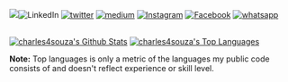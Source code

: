 
<p align="left">
  <img src="https://readme-typing-svg.herokuapp.com/?lines=Welcome+to+my+GitHub+profile😉&left=true&width=380&height=45>
</p>


[<img src= "https://img.shields.io/badge/LinkedIn-black?&style=flat-square&logo=linkedin&logoColor=white" alt="LinkedIn"/>](https://www.linkedin.com/in/charles4souza/) 
[<img src= "https://img.shields.io/badge/twitter-black?&style=flat-square&logo=twitter&logoColor=white" alt="twitter"/>](https://twitter.com/charles4souza) 
[<img src= "https://img.shields.io/badge/medium-black?&style=flat-square&logo=medium&logoColor=white" alt="medium" />](https://medium.com/@charles4souza/) 
[<img src= "https://img.shields.io/badge/Instagram-black?&style=flat-square&logo=instagram&logoColor=white" alt="Instagram"/>](https://www.instagram.com/charles4souza/) 
[<img src= "https://img.shields.io/badge/Facebook-black?&style=flat-square&logo=facebook&logoColor=white" alt="Facebook"/>](https://www.facebook.com/charles4souza)
[<img src= "https://img.shields.io/badge/whatsapp-black?&style=flat-square&logo=whatsapp&logoColor=white" alt="whatsapp"/>](https://api.whatsapp.com/send?phone=5521996017137&text=Ol%C3%A1%2C%20seja%20bem%20vindo%20ao%20meu%20whatsapp) 

  <br/>
    <a href="https://github.com/anuraghazra/github-readme-stats"><img alt="charles4souza's Github Stats" src="https://denvercoder1-github-readme-stats.vercel.app/api?username=charles4souza&show_icons=true&count_private=true&theme=react&hide_border=true&bg_color=0D1117" /></a>
  <a href="https://github.com/anuraghazra/github-readme-stats"><img alt="charles4souza's Top Languages" src="https://denvercoder1-github-readme-stats.vercel.app/api/top-langs/?username=charles4souza&langs_count=8&layout=compact&theme=react&hide_border=true&bg_color=0D1117" /></a>
  <br/>
  
  
  <b>Note:</b> Top languages is only a metric of the languages my public code consists of and doesn't reflect experience or skill level.
</details>
